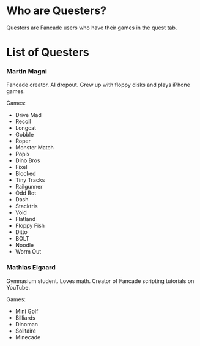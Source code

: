 # Who are Questers?

Questers are Fancade users who have their games in the quest tab. 

# List of Questers

### Martin Magni
Fancade creator. AI dropout. Grew up with floppy disks and plays iPhone games.

Games:
* Drive Mad
* Recoil
* Longcat
* Gobble
* Roper
* Monster Match
* Popix
* Dino Bros
* Fixel
* Blocked
* Tiny Tracks
* Railgunner
* Odd Bot
* Dash
* Stacktris
* Void
* Flatland
* Floppy Fish
* Ditto
* BOLT
* Noodle
* Worm Out

### Mathias Elgaard
Gymnasium student. Loves math. Creator of Fancade scripting tutorials on YouTube.

Games:
* Mini Golf
* Billiards
* Dinoman
* Solitaire
* Minecade
